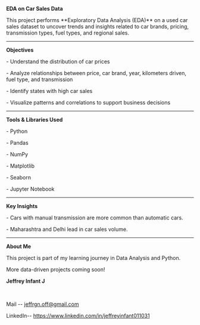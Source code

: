 **EDA on Car Sales Data**



This project performs \*\*Exploratory Data Analysis (EDA)\*\* on a used car sales dataset to uncover trends and insights related to car brands, pricing, transmission types, fuel types, and regional sales.



---

**Objectives**



\- Understand the distribution of car prices

\- Analyze relationships between price, car brand, year, kilometers driven, fuel type, and transmission

\- Identify states with high car sales

\- Visualize patterns and correlations to support business decisions



---



**Tools \& Libraries Used**



\- Python 

\- Pandas

\- NumPy

\- Matplotlib

\- Seaborn

\- Jupyter Notebook



---



**Key Insights** 



\- Cars with manual transmission are more common than automatic cars.

\- Maharashtra and Delhi lead in car sales volume.





---



**About Me**



This project is part of my learning journey in Data Analysis and Python.

More data-driven projects coming soon!



**Jeffrey Infant J**

 

Mail -- jeffrgn.off@gmail.com



LinkedIn-- https://www.linkedin.com/in/jeffreyinfant011031



